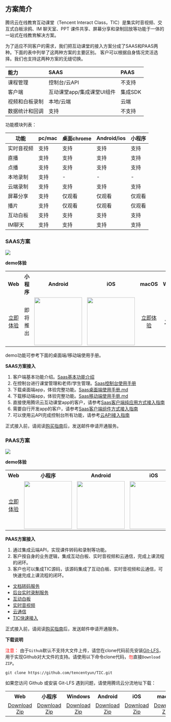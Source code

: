 ## 方案简介

腾讯云在线教育互动课堂（Tencent Interact Class，TIC）是集实时音视频、交互式白板涂鸦、IM 聊天室、PPT 课件共享、屏幕分享和录制回放等功能于一体的一站式在线教育解决方案。

为了适应不同客户的需求，我们把互动课堂的接入方案分成了SAAS和PAAS两种。下面的表中列举了这两种方案的主要区别。
客户可以根据自身情况灵活选择。我们也支持这两种方案的无缝切换。

|能力|SAAS |  PAAS |
| :-- | :-- |  :-- |
| 课程管理 | 控制台/云API | 不支持 |
| 客户端 | 互动课堂app/集成课堂UI组件 | 集成SDK |
| 视频和白板录制 | 本地/云端 | 云端 |
| 数据统计和回调 | 支持 | 不支持 |

功能模块列表：

| 功能 | pc/mac | 桌面chrome | Android/ios | 小程序 |
| --- | --- | --- | --- | --- |
| 实时音视频 | 支持 | 支持 | 支持 | 支持 |
| 直播 | 支持 | 支持 | 支持 | 支持 |
| 点播 | 支持 | 支持 | 支持 | 支持 |
| 本地录制 | 支持 | - | - | - |
| 云端录制 | 支持 | 支持 | 支持 | 支持 |
| 屏幕分享 | 支持 | 仅观看 | 仅观看 | 仅观看 |
| 播片 | 支持 | 仅观看  | 仅观看 | 仅观看 |
| 互动白板 | 支持 | 支持 | 支持 | 支持 |
| IM聊天 | 支持 | 支持 | 支持 | 支持 |


### SAAS方案

![](https://main.qcloudimg.com/raw/ea3692fd322dbcc7d86c3fc3cc6d3c59.jpg)

**demo体验**

<table>
<tr>
<th style="text-align:center">Web</th>
<th style="text-align:center">小程序</th>
<th style="text-align:center">Android</th>
<th style="text-align:center">iOS</th>
<th style="text-align:center">macOS</th>
<th style="text-align:center">Windows</th>
</tr>
<tr>
<td style="text-align:center"><a href="https://tedu.qcloudtrtc.com/">立即体验</a></td>
<td style="text-align:center">即将推出</td>
<td style="text-align:center"><img src="https://main.qcloudimg.com/raw/c9619497d26c6d4ed75921ce2a298596.png" width="150"/></td>
<td style="text-align:center"><img src="https://main.qcloudimg.com/raw/35664baf9512c57ac3c2b5436ab5d567.png" width="150"/></td>
<td style="text-align:center"><a href="http://dldir1.qq.com/hudongzhibo/Saas/TClass_Demo.dmg">立即体验</a></td>
<td style="text-align:center"><a href="http://dldir1.qq.com/hudongzhibo/Saas/TClass_Setup_Demo.exe">立即体验</a></td>
</tr>
</table>


demo功能可参考下面的桌面端/移动端使用手册。

**SAAS方案接入**

1. 客户端基本功能介绍。[Saas基本功能介绍](./Docs/SaaS/Saas%e5%9f%ba%e6%9c%ac%e5%8a%9f%e8%83%bd%e4%bb%8b%e7%bb%8d.md)
2. 在控制台进行课堂管理和老师/学生管理。[Saas控制台使用手册](./Docs/SaaS/Saas%e6%8e%a7%e5%88%b6%e5%8f%b0%e4%bd%bf%e7%94%a8%e6%89%8b%e5%86%8c.md)
3. 下载桌面端app，体验完整功能。[Saas桌面端使用手册.md](./Docs/SaaS/Saas%e6%a1%8c%e9%9d%a2%e7%ab%af%e4%bd%bf%e7%94%a8%e6%89%8b%e5%86%8c.md)
4. 下载移动端app，体验完整功能。[Saas移动端使用手册.md](./Docs/SaaS/Saas%e7%a7%bb%e5%8a%a8%e7%ab%af%e4%bd%bf%e7%94%a8%e6%89%8b%e5%86%8c.md)
5. 直接使用腾讯云互动课堂app的客户，请参考[Saas客户端纯应用方式接入指南](./Docs/SaaS/Saas%e5%ae%a2%e6%88%b7%e7%ab%af%e7%ba%af%e5%ba%94%e7%94%a8%e6%96%b9%e5%bc%8f%e6%8e%a5%e5%85%a5%e6%8c%87%e5%8d%97.md)
6. 需要自行开发app的客户，请参考[Saas客户端组件方式接入指南](./Docs/SaaS/Saas%e5%ae%a2%e6%88%b7%e7%ab%af%e7%bb%84%e4%bb%b6%e6%96%b9%e5%bc%8f%e6%8e%a5%e5%85%a5%e6%8c%87%e5%8d%97.md)
7. 可以使用云API完成控制台所有功能，请参考[云API接入指南](./Docs/SaaS/%E6%93%8D%E4%BD%9C%E6%8C%87%E5%8D%97/%E4%BA%91API.md)

正式接入前，请阅读[购买指南](./Docs/%E8%B4%AD%E4%B9%B0%E6%8C%87%E5%8D%97.md)后，发送邮件申请开通服务。

### PAAS方案

![](https://main.qcloudimg.com/raw/4fd896e4a8f70e417d004645f6276927.png)

**demo体验**

<table>
<tr>
<th style="text-align:center">Web</th>
<th style="text-align:center">小程序</th>
<th style="text-align:center">Android</th>
<th style="text-align:center">iOS</th>
<th style="text-align:center">macOS</th>
<th style="text-align:center">Windows</th>
</tr>
<tr>
<td style="text-align:center"><a href="https://tic-demo-1259648581.cos.ap-shanghai.myqcloud.com/index.html">立即体验</a></td>
<td style="text-align:center"><img src="https://main.qcloudimg.com/raw/b660a6c57aecebf6a0c749a1daf8532a.jpg" width="150"/></td>
<td style="text-align:center"><img src="https://main.qcloudimg.com/raw/cd2145e71c50374ddafae1714ee9f6e8.png" width="150"/></td>
<td style="text-align:center"><img src="https://main.qcloudimg.com/raw/1e40ee772f79317b14a0a55587343ae7.png" width="150"/></td>
<td style="text-align:center"><a href="https://tic-res-1259648581.file.myqcloud.com/demo/tic/TICDemo_Mac.zip">立即体验</a></td>
<td style="text-align:center"><a href="https://tic-res-1259648581.file.myqcloud.com/demo/tic/TICDemo_Windows.zip">立即体验</a></td>
</tr>
</table>

**PAAS方案接入**

1. 通过集成云端API，实现课件转码和录制等功能。
2. 客户按自身的业务逻辑，集成互动白板、实时音视频和云通信，完成上课流程的闭环。
3. 客户也可以集成TIC源码，该源码集成了互动白板、实时音视频和云通信，可快速完成上课流程的闭环。

- [文档转码服务](./Docs/PaaS/%E6%96%87%E6%A1%A3%E8%BD%AC%E7%A0%81.md)
- [后台实时录制服务](./Docs/PaaS/%E5%AE%9E%E6%97%B6%E5%BD%95%E5%88%B6.md)
- [互动白板](./Docs/PaaS/SDK文档/互动白板功能说明.md)
- [实时音视频](https://github.com/tencentyun/TRTCSDK)
- [云通信](https://github.com/tencentyun/TIMSDK)
- [TIC快速接入](./Docs/PaaS/%E5%BF%AB%E9%80%9F%E5%BC%80%E5%A7%8B.md)

正式接入前，请阅读[购买指南](./Docs/%E8%B4%AD%E4%B9%B0%E6%8C%87%E5%8D%97.md)后，发送邮件申请开通服务。

**下载说明**

<font color="#FF0000">注意：</font> 由于`Github`默认不支持大文件上传，请您在clone代码前先安装[Git-LFS](./Git-LFS.md)，用于实现Github对大文件的支持。请使用以下命令clone代码，<font color="#FF0000">勿</font>直接`Download ZIP`。
```
git clone https://github.com/tencentyun/TIC.git
```

如果您访问 Github 或安装 Git-LFS 遇到问题，请使用腾讯云分流地址下载：

<table>
<tr>
<th style="text-align:center">Web</th>
<th style="text-align:center">小程序</th>
<th style="text-align:center">Windows</th>
<th style="text-align:center">Android</th>
<th style="text-align:center">iOS</th>
<th style="text-align:center">macOS</th>
</tr>
<tr>
<td style="text-align:center"><a href="https://tic-res-1259648581.file.myqcloud.com/demo/Web.zip">Download Zip</a></td>
<td style="text-align:center"><a href="https://tic-res-1259648581.file.myqcloud.com/demo/小程序.zip">Download Zip</a></td>
<td style="text-align:center"><a href="https://tic-res-1259648581.file.myqcloud.com/demo/Windows.zip">Download Zip</a></td>
<td style="text-align:center"><a href="https://tic-res-1259648581.file.myqcloud.com/demo/Android.zip">Download Zip</a></td>
<td style="text-align:center"><a href="https://tic-res-1259648581.file.myqcloud.com/demo/iOS.zip">Download Zip</a></td>
<td style="text-align:center"><a href="https://tic-res-1259648581.file.myqcloud.com/demo/macOS.zip">Download Zip</a></td>
</tr>
</table>
